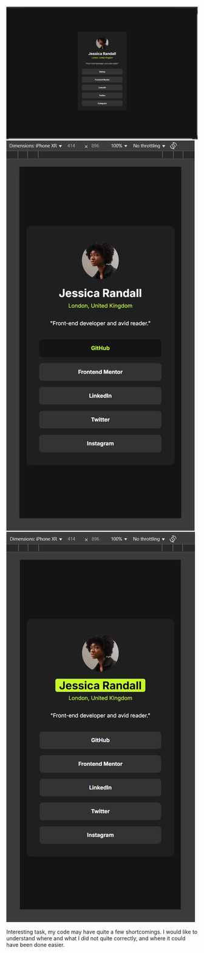 ![](./assets/images/wind.JPG)
![](./assets/images/mob1.JPG)
![](./assets/images/mob2.JPG)

Interesting task, my code may have quite a few shortcomings. I would like to understand where and what I did not quite correctly, and where it could have been done easier.